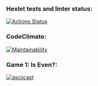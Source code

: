 ### Hexlet tests and linter status:
[![Actions Status](https://github.com/Ann-robi/python-project-49/actions/workflows/hexlet-check.yml/badge.svg)](https://github.com/Ann-robi/python-project-49/actions)

### CodeClimate:
[![Maintainability](https://api.codeclimate.com/v1/badges/92e2a4f6f497264ea405/maintainability)](https://codeclimate.com/github/Ann-robi/python-project-49/maintainability)

### Game 1: Is Even?:
[![asciicast](https://asciinema.org/a/Z6WVTrAUHzVnwz380uZ5zrZmU.svg)](https://asciinema.org/a/Z6WVTrAUHzVnwz380uZ5zrZmU)